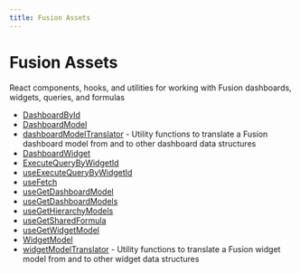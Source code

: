 ```yaml
---
title: Fusion Assets
---
```


# Fusion Assets

React components, hooks, and utilities for working with Fusion dashboards, widgets, queries, and formulas

- [DashboardById](function.DashboardById.md) <Badge type="fusionEmbed" text="Fusion Embed" /> <Badge type="beta" text="Beta" />
- [DashboardModel](interface.DashboardModel.md) <Badge type="fusionEmbed" text="Fusion Embed" />
- [dashboardModelTranslator](namespace.dashboardModelTranslator/index.md) <Badge type="fusionEmbed" text="Fusion Embed" /> - Utility functions to translate a Fusion dashboard model from and to other dashboard data structures
- [DashboardWidget](function.DashboardWidget.md) <Badge type="fusionEmbed" text="Fusion Embed" />
- [ExecuteQueryByWidgetId](function.ExecuteQueryByWidgetId.md) <Badge type="fusionEmbed" text="Fusion Embed" />
- [useExecuteQueryByWidgetId](function.useExecuteQueryByWidgetId.md) <Badge type="fusionEmbed" text="Fusion Embed" />
- [useFetch](function.useFetch.md)
- [useGetDashboardModel](function.useGetDashboardModel.md) <Badge type="fusionEmbed" text="Fusion Embed" />
- [useGetDashboardModels](function.useGetDashboardModels.md) <Badge type="fusionEmbed" text="Fusion Embed" />
- [useGetHierarchyModels](function.useGetHierarchyModels.md) <Badge type="fusionEmbed" text="Fusion Embed" />
- [useGetSharedFormula](function.useGetSharedFormula.md) <Badge type="fusionEmbed" text="Fusion Embed" />
- [useGetWidgetModel](function.useGetWidgetModel.md) <Badge type="fusionEmbed" text="Fusion Embed" />
- [WidgetModel](interface.WidgetModel.md) <Badge type="fusionEmbed" text="Fusion Embed" />
- [widgetModelTranslator](namespace.widgetModelTranslator/index.md) <Badge type="fusionEmbed" text="Fusion Embed" /> - Utility functions to translate a Fusion widget model from and to other widget data structures
